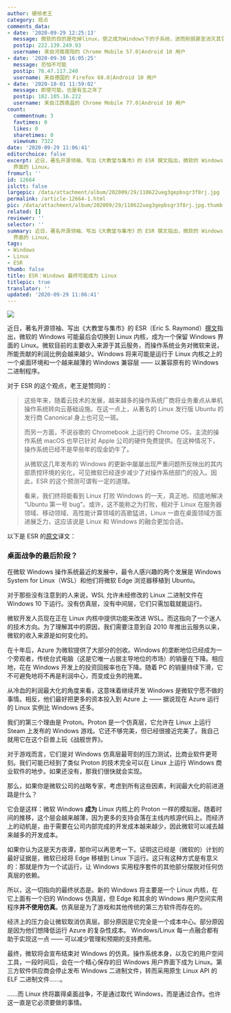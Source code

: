 ```yaml
---
author: 硬核老王
category: 观点
comments_data:
- date: '2020-09-29 12:25:13'
  message: 微软的目的是吃掉linux，使之成为Windows下的子系统，进而削弱甚至消灭其它linux发行版。
  postip: 222.139.249.93
  username: 来自河南南阳的 Chrome Mobile 57.0|Android 10 用户
- date: '2020-09-30 16:05:25'
  message: 恐怕不可能
  postip: 78.47.117.240
  username: 来自德国的 Firefox 68.0|Android 10 用户
- date: '2020-10-01 11:59:02'
  message: 即使可能，也是有生之年了
  postip: 182.105.16.222
  username: 来自江西南昌的 Chrome Mobile 77.0|Android 10 用户
count:
  commentnum: 3
  favtimes: 0
  likes: 0
  sharetimes: 0
  viewnum: 7322
date: '2020-09-29 11:06:41'
editorchoice: false
excerpt: 近日，著名开源领袖、写出《大教堂与集市》的 ESR 撰文指出，微软的 Windows 可能最后会切换到 Linux 内核，成为一个保留 Windows
  界面的 Linux。
fromurl: ''
id: 12664
islctt: false
largepic: /data/attachment/album/202009/29/110622ueg3gepbsgr3f8rj.jpg
permalink: /article-12664-1.html
pic: /data/attachment/album/202009/29/110622ueg3gepbsgr3f8rj.jpg.thumb.jpg
related: []
reviewer: ''
selector: ''
summary: 近日，著名开源领袖、写出《大教堂与集市》的 ESR 撰文指出，微软的 Windows 可能最后会切换到 Linux 内核，成为一个保留 Windows
  界面的 Linux。
tags:
- Windows
- Linux
- ESR
thumb: false
title: ESR：Windows 最终可能成为 Linux
titlepic: true
translator: ''
updated: '2020-09-29 11:06:41'
---
```


![](/data/attachment/album/202009/29/110622ueg3gepbsgr3f8rj.jpg)


近日，著名开源领袖、写出《大教堂与集市》的 ESR（Eric S. Raymond）[撰文](http://esr.ibiblio.org/?p=8764)指出，微软的 Windows 可能最后会切换到 Linux 内核，成为一个保留 Windows 界面的 Linux。微软目前的主要收入来源于其云服务，而操作系统业务对微软来说，所能贡献的利润比例会越来越少。Windows 将来可能是运行于 Linux 内核之上的一个桌面环境和一个越来越薄的 Windows 兼容层 —— 以兼容原有的 Windows 二进制程序。


对于 ESR 的这个观点，老王是赞同的：



> 
> 这些年来，随着云技术的发展，越来越多的操作系统厂商将业务重点从单机操作系统转向云基础设施。在这一点上，从著名的 Linux 发行版 Ubuntu 的发行商 Canonical 身上也可见一斑。
> 
> 
> 而另一方面，不说谷歌的 Chromebook 上运行的 Chrome OS，主流的操作系统 macOS 也早已针对 Apple 公司的硬件免费提供。在这种情况下，操作系统已经不是早些年的现金奶牛了。
> 
> 
> 从微软这几年发布的 Windows 的更新中屡屡出现严重问题所反映出的其内部质控环境的劣化，可见微软已经逐步减少了对操作系统部门的投入。因此，ESR 的这个预测可谓有一定的道理。
> 
> 
> 看来，我们终将能看到 Linux 打败 Windows 的一天，真正地、彻底地解决 “Ubuntu 第一号 bug”。或许，这不能称之为打败，相对于 Linux 在服务器领域、移动领域、高性能计算领域的高歌猛进，Linux 一直在桌面领域方面进展乏力，这应该说是 Linux 和 Windows 的融合更加合适。
> 
> 
> 


以下是 ESR 的[原文](http://esr.ibiblio.org/?p=8764)译文：


### 桌面战争的最后阶段？


在微软 Windows 操作系统最近的发展中，最令人感兴趣的两个发展是 Windows System for Linux（WSL）和他们将微软 Edge 浏览器移植到 Ubuntu。


对于那些没有注意到的人来说，WSL 允许未经修改的 Linux 二进制文件在 Windows 10 下运行。没有仿真层，没有中间层，它们只需加载就能运行。


微软开发人员现在正在 Linux 内核中提供功能来改进 WSL。而这指向了一个迷人的技术方向。为了理解其中的原因，我们需要注意到自 2010 年推出云服务以来，微软的收入来源是如何变化的。


在十年后，Azure 为微软提供了大部分的创收。Windows 的垄断地位已经成为一个旁观者，传统台式电脑（这是它唯一占据主导地位的市场）的销量在下降。相应地，花在 Windows 开发上的投资回报率也在下降。随着 PC 的销量持续下滑，它不可避免地将不再是利润中心，而变成业务的拖累。


从冷血的利润最大化的角度来看，这意味着继续开发 Windows 是微软宁愿不做的事情。相反，他们最好把更多的资本投入到 Azure 上 —— 据说现在 Azure 运行的 Linux 实例比 Windows 还多。


我们的第三个理由是 Proton。Proton 是一个仿真层，它允许在 Linux 上运行 Steam 上发布的 Windows 游戏。它还不够完美，但已经很接近完美了。我自己就用它在这个巨兽上玩《战舰世界》。


对于游戏而言，它们是对 Windows 仿真层最苛刻的压力测试，比商业软件更苛刻。我们可能已经到了类似 Proton 的技术完全可以在 Linux 上运行 Windows 商业软件的地步。如果还没有，那我们很快就会实现。


那么，如果你是微软公司的战略专家，考虑到所有这些因素，利润最大化的前进道路是什么？


它会是这样：微软 Windows **成为** Linux 内核上的 Proton 一样的模拟层。随着时间的推移，这个层会越来越薄，因为更多的支持会落在主线内核源代码上。而经济上的动机是，由于需要在公司内部完成的开发成本越来越少，因此微软可以减去越来越多的开发成本。


如果你认为这是天方夜谭，那你可以再思考一下。证明这已经是（微软的）计划的最好证据是，微软已经将 Edge 移植到 Linux 下运行。这只有这种方式是有意义的：那就是作为一个试运行，让 Windows 实用程序套件的其他部分摆脱对任何仿真层的依赖。


所以，这一切指向的最终状态是。新的 Windows 将主要是一个 Linux 内核，在它上面有一个旧的 Windows 仿真层，但 Edge 和其余的 Windows 用户空间实用程序**并不使用仿真**。仿真层是为了游戏和其他传统的第三方软件而存在的。


经济上的压力会让微软取消仿真层。部分原因是它完全是一个成本中心。部分原因是因为他们想降低运行 Azure 的复杂性成本。 Windows/Linux 每一点融合都有助于实现这一点 —— 可以减少管理和预期的支持费用。


最终，微软将会宣布结束对 Windows 的仿真。操作系统本身，以及它的用户空间工具，一段时间后，会在一个精心保存的旧 Windows 用户界面下成为 Linux。第三方软件供应商会停止发布 Windows 二进制文件，转而采用原生 Linux API 的 ELF 二进制文件……。


……而 Linux 终将赢得桌面战争，不是通过取代 Windows，而是通过合作。也许这一直是它必须要做的事情。